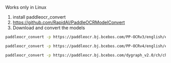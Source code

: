 Works only in Linux

1. install paddleocr_convert
2. https://github.com/RapidAI/PaddleOCRModelConvert
3. Download and convert the models

```bash
paddleocr_convert -p https://paddleocr.bj.bcebos.com/PP-OCRv3/english/en_PP-OCRv3_det_infer.tar -o models

paddleocr_convert -p https://paddleocr.bj.bcebos.com/PP-OCRv4/english/en_PP-OCRv4_rec_infer.tar -o models -txt_path https://github.com/PaddlePaddle/PaddleOCR/blob/960243862f6c6833f58e39f3b74864cba15edfeb/ppocr/utils/en_dict.txt

paddleocr_convert -p https://paddleocr.bj.bcebos.com/dygraph_v2.0/ch/ch_ppocr_mobile_v2.0_cls_infer.tar -o models
```
